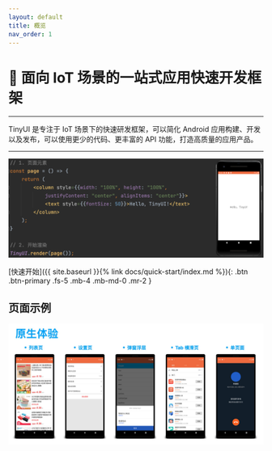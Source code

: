 ```yaml
---
layout: default
title: 概览
nav_order: 1
---
```


# 🚀 **面向 IoT 场景的一站式应用快速开发框架**

------

TinyUI 是专注于 IoT 场景下的快速研发框架，可以简化 Android 应用构建、开发以及发布，可以使用更少的代码、更丰富的 API 功能，打造高质量的应用产品。

------

<img src="/assets/images/tinyui_hello.png"/>

[快速开始]({{ site.baseurl }}{% link docs/quick-start/index.md %}){: .btn .btn-primary .fs-5 .mb-4 .mb-md-0 .mr-2 }

## 页面示例
<img src="/assets/images/tinyui_preview.png"/>
